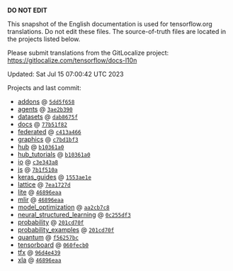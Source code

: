 __DO NOT EDIT__

This snapshot of the English documentation is used for tensorflow.org
translations. Do not edit these files. The source-of-truth files are located in
the projects listed below.

Please submit translations from the GitLocalize project: https://gitlocalize.com/tensorflow/docs-l10n

Updated: Sat Jul 15 07:00:42 UTC 2023

Projects and last commit:

- [addons](https://github.com/tensorflow/addons/tree/master/docs) @ <a href='https://github.com/tensorflow/addons/commit/5dd5f65827c37e9b9b616b79ed93da856b57ffe5'><code>5dd5f658</code></a>
- [agents](https://github.com/tensorflow/agents/tree/master/docs) @ <a href='https://github.com/tensorflow/agents/commit/3ae2b3909d1dc395bfa731d9d320bd3da07eaac6'><code>3ae2b390</code></a>
- [datasets](https://github.com/tensorflow/datasets/tree/master/docs) @ <a href='https://github.com/tensorflow/datasets/commit/dab8675f3d4f453f7d333d95b022e2264763fecc'><code>dab8675f</code></a>
- [docs](https://github.com/tensorflow/docs/tree/master/site/en) @ <a href='https://github.com/tensorflow/docs/commit/77b51f822f16a7527a0159b8ec3683759aa229d3'><code>77b51f82</code></a>
- [federated](https://github.com/tensorflow/federated/tree/main/docs) @ <a href='https://github.com/tensorflow/federated/commit/c413a4667fbd5961a01d8fe6d3af0b2eeaeba5c0'><code>c413a466</code></a>
- [graphics](https://github.com/tensorflow/graphics/tree/master/tensorflow_graphics/g3doc) @ <a href='https://github.com/tensorflow/graphics/commit/c7bd1bf35afb9f20c73404773d3ad9c989f947b0'><code>c7bd1bf3</code></a>
- [hub](https://github.com/tensorflow/hub/tree/master/docs) @ <a href='https://github.com/tensorflow/hub/commit/b10361a07a2eee76d64c6ed32cd278e728b58900'><code>b10361a0</code></a>
- [hub_tutorials](https://github.com/tensorflow/hub/tree/master/examples/colab) @ <a href='https://github.com/tensorflow/hub/commit/b10361a07a2eee76d64c6ed32cd278e728b58900'><code>b10361a0</code></a>
- [io](https://github.com/tensorflow/io/tree/master/docs) @ <a href='https://github.com/tensorflow/io/commit/c3e343a86ef97b53c36cd4bea5b5e6f79669a7ff'><code>c3e343a8</code></a>
- [js](https://github.com/tensorflow/tfjs-website/tree/master/docs) @ <a href='https://github.com/tensorflow/tfjs-website/commit/7b1f510a18c1284393c9753f589d02966a796894'><code>7b1f510a</code></a>
- [keras_guides](https://github.com/tensorflow/docs/tree/snapshot-keras/site/en/guide/keras) @ <a href='https://github.com/tensorflow/docs/commit/1553ae1e4a149be71703e2ee60173b3d1e0e8c00'><code>1553ae1e</code></a>
- [lattice](https://github.com/tensorflow/lattice/tree/master/docs) @ <a href='https://github.com/tensorflow/lattice/commit/7ea1727de1e0309eb324296bc445e0bf5c5c6d74'><code>7ea1727d</code></a>
- [lite](https://github.com/tensorflow/tensorflow/tree/master/tensorflow/lite/g3doc) @ <a href='https://github.com/tensorflow/tensorflow/commit/46896eaa08a1ee41ec5d08fed9b9359e4a278e00'><code>46896eaa</code></a>
- [mlir](https://github.com/tensorflow/tensorflow/tree/master/tensorflow/compiler/mlir/g3doc) @ <a href='https://github.com/tensorflow/tensorflow/commit/46896eaa08a1ee41ec5d08fed9b9359e4a278e00'><code>46896eaa</code></a>
- [model_optimization](https://github.com/tensorflow/model-optimization/tree/master/tensorflow_model_optimization/g3doc) @ <a href='https://github.com/tensorflow/model-optimization/commit/aa2cb7c875affcdcf0006d244ebc1adf8c82862c'><code>aa2cb7c8</code></a>
- [neural_structured_learning](https://github.com/tensorflow/neural-structured-learning/tree/master/g3doc) @ <a href='https://github.com/tensorflow/neural-structured-learning/commit/0c255df379c57caa80ecb04f86a34c49d98297a6'><code>0c255df3</code></a>
- [probability](https://github.com/tensorflow/probability/tree/main/tensorflow_probability/g3doc) @ <a href='https://github.com/tensorflow/probability/commit/201cd70f909e0044047e389dea362d24edddb6fd'><code>201cd70f</code></a>
- [probability_examples](https://github.com/tensorflow/probability/tree/main/tensorflow_probability/examples/jupyter_notebooks) @ <a href='https://github.com/tensorflow/probability/commit/201cd70f909e0044047e389dea362d24edddb6fd'><code>201cd70f</code></a>
- [quantum](https://github.com/tensorflow/quantum/tree/master/docs) @ <a href='https://github.com/tensorflow/quantum/commit/f56257bceb988b743790e1e480eac76fd036d4ff'><code>f56257bc</code></a>
- [tensorboard](https://github.com/tensorflow/tensorboard/tree/master/docs) @ <a href='https://github.com/tensorflow/tensorboard/commit/060fecb094519c83c288d3d5e0a098b1a68bb029'><code>060fecb0</code></a>
- [tfx](https://github.com/tensorflow/tfx/tree/master/docs) @ <a href='https://github.com/tensorflow/tfx/commit/96d4e4395ce29911b0b8f09089f3430a3143948a'><code>96d4e439</code></a>
- [xla](https://github.com/tensorflow/tensorflow/tree/master/tensorflow/compiler/xla/g3doc) @ <a href='https://github.com/tensorflow/tensorflow/commit/46896eaa08a1ee41ec5d08fed9b9359e4a278e00'><code>46896eaa</code></a>


